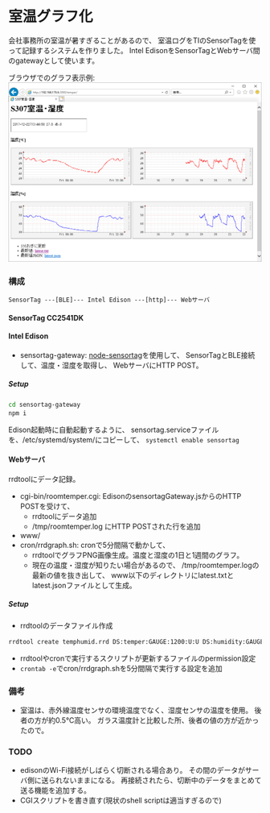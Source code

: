 # 室温グラフ化

会社事務所の室温が暑すぎることがあるので、
室温ログをTIのSensorTagを使って記録するシステムを作りました。
Intel EdisonをSensorTagとWebサーバ間のgatewayとして使います。

ブラウザでのグラフ表示例:
![ブラウザでのグラフ表示例](samplewww.png)

### 構成

```
SensorTag ---[BLE]--- Intel Edison ---[http]--- Webサーバ
```

#### SensorTag CC2541DK
#### Intel Edison
* sensortag-gateway:
  [node-sensortag](https://github.com/sandeepmistry/node-sensortag)を使用して、
  SensorTagとBLE接続して、温度・湿度を取得し、
  WebサーバにHTTP POST。

##### Setup
```sh
cd sensortag-gateway
npm i
```

Edison起動時に自動起動するように、
sensortag.serviceファイルを、/etc/systemd/system/にコピーして、
`systemctl enable sensortag`

#### Webサーバ
rrdtoolにデータ記録。

* cgi-bin/roomtemper.cgi: EdisonのsensortagGateway.jsからのHTTP POSTを受けて、
  * rrdtoolにデータ追加
  * /tmp/roomtemper.log にHTTP POSTされた行を追加
* www/
* cron/rrdgraph.sh: cronで5分間隔で動かして、
  * rrdtoolでグラフPNG画像生成。温度と湿度の1日と1週間のグラフ。
  * 現在の温度・湿度が知りたい場合があるので、
    /tmp/roomtemper.logの最新の値を抜き出して、
    www以下のディレクトリにlatest.txtとlatest.jsonファイルとして生成。

##### Setup
* rrdtoolのデータファイル作成
```sh
rrdtool create temphumid.rrd DS:temper:GAUGE:1200:U:U DS:humidity:GAUGE:1200:U:U RRA:AVERAGE:0.5:1:600 RRA:AVERAGE:0.5:6:700 RRA:AVERAGE:0.5:24:775 RRA:AVERAGE:0.5:288:797 --start $(date -d '2017-12-15 00:00:00' '+%s')
```
* rrdtoolやcronで実行するスクリプトが更新するファイルのpermission設定
* `crontab -e`でcron/rrdgraph.shを5分間隔で実行する設定を追加

### 備考
* 室温は、赤外線温度センサの環境温度でなく、湿度センサの温度を使用。
  後者の方が約0.5℃高い。
  ガラス温度計と比較した所、後者の値の方が近かったので。

### TODO
* edisonのWi-Fi接続がしばらく切断される場合あり。
  その間のデータがサーバ側に送られないままになる。
  再接続されたら、切断中のデータをまとめて送る機能を追加する。
* CGIスクリプトを書き直す(現状のshell scriptは適当すぎるので)
